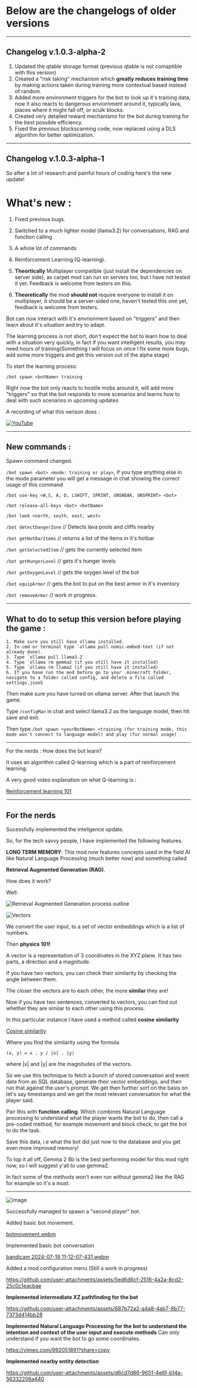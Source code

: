 # Below are the changelogs of older versions

---
## Changelog v.1.0.3-alpha-2

1. Updated the qtable storage format (previous qtable is not comaptible with this version)
2. Created a "risk taking" mechanism which **greatly reduces training time** by making actions taken during training more contextual based instead of random.
3. Added more environment triggers for the bot to look up it's training data, now it also reacts to dangerous enviornment around it, typically lava, places where it might fall off, or sculk blocks.
4. Created very detailed reward mechanisms for the bot during training for the best possible efficiency.
5. Fixed the previous blockscanning code, now replaced using a DLS algorithm for better optimization.

---

## Changelog v.1.0.3-alpha-1

So after a lot of research and painful hours of coding here's the new update!

# What's new :

1. Fixed previous bugs.

2.  Switched to a much lighter model (llama3.2) for conversations, RAG and function calling
  
3. A whole lot of commands
  
4. Reinforcement Learning (Q-learning).
   
5. **Theortically** Multiplayer compatible (just install the dependencies on server side), as carpet mod can run on servers too, but I have not tested it yet. Feedback is welcome from testers on this.
 
6. **Theoretically** the mod **should not** require everyone to install it on multiplayer, it should be a server-sided one, haven't tested this one yet, feedback is welcome from testers.

Bot can now interact with it's envrionment based on "triggers" and then learn about it's situation and try to adapt.

The learning process is not short, don't expect the bot to learn how to deal with a situation very quickly, in fact if you want intelligent results, you may need hours of training(Something I will focus on once I fix some more bugs, add some more triggers and get this version out of the alpha stage)

To start the learning process:

`/bot spawn <botName> training`

Right now the bot only reacts to hostile mobs around it, will add more "triggers" so that the bot responds to more scenarios and learns how to deal with such scenarios in upcoming updates

A recording of what this verison does : 

[![YouTube](http://i.ytimg.com/vi/6zEORx1OKfA/hqdefault.jpg)](https://www.youtube.com/watch?v=6zEORx1OKfA)

---

## New commands :

Spawn command changed.

`/bot spawn <bot> <mode: training or play>`, if you type anything else in the mode parameter you will get a message in chat showing the correct usage of this command


`/bot use-key <W,S, A, D, LSHIFT, SPRINT, UNSNEAK, UNSPRINT> <bot>`

`/bot release-all-keys <bot> <botName>`

`/bot look <north, south, east, west>`


`/bot detectDangerZone` // Detects lava pools and cliffs nearby

`/bot getHotBarItems` // returns a list of the items in it's hotbar

`/bot getSelectedItem` // gets the currently selected item

`/bot getHungerLevel` // gets it's hunger levels

`/bot getOxygenLevel` // gets the oxygen level of the bot

`/bot equipArmor` // gets the bot to put on the best armor in it's inventory

`/bot removeArmor` // work in progress.

---

## What to do to setup this version before playing the game :

```
1. Make sure you still have ollama installed.
2. In cmd or terminal type `ollama pull nomic-embed-text (if not already done).
3. Type `ollama pull llama3.2`
4. Type `ollama rm gemma2 (if you still have it installed)
5. Type `ollama rm llama2 (if you still have it installed)
6. If you have run the mod before go to your .minecraft folder, navigate to a folder called config, and delete a file called settings.json5
```

Then make sure you have turned on ollama server. After that launch the game.

Type `/configMan` in chat and select llama3.2 as the language model, then hit save and exit.

Then type `/bot spawn <yourBotName> <training (for training mode, this mode won't connect to language model) and play (for normal usage)`

---

For the nerds : How does the bot learn?

It uses an algorithm called Q-learning which is a part of reinforcement learning.

A very good video explanation on what Q-learning is :

[Reinforcement learning 101](https://www.youtube.com/watch?v=vXtfdGphr3c)



---

## For the nerds

Sucessfully implemented the intellgence update.

So, for the tech savvy people, I have implemented the following features.

**LONG TERM MEMORY**: This mod now features concepts used in the field AI like Natural Language Processing (much better now) and something called

**Retrieval Augmented Generation (RAG)**.

How does it work?

Well:

![Retrieval Augmented Generation process outline](https://cdn.modrinth.com/data/cached_images/f4f51461946d8fb02be131d6ea53db238cdbd8c4.png)

![Vectors](https://media.geeksforgeeks.org/wp-content/uploads/20200911171455/UntitledDiagram2.png)


We convert the user input, to a set of vector embeddings which is a list of numbers.

Then **physics 101!**

A vector is a representation of 3 coordinates in the XYZ plane. It has two parts, a direction and a magnitude.

If you have two vectors, you can check their similarity by checking the angle between them.

The closer the vectors are to each other, the more **similar** they are!

Now if you have two sentences, converted to vectors, you can find out whether they are similar to each other using this process.

In this particular instance I have used a method called **cosine similarity**

[Cosine similarity](https://www.geeksforgeeks.org/cosine-similarity/)

Where you find the similarity using the formula

`(x, y) = x . y / |x| . |y|`

where |x| and |y| are the magnitudes of the vectors.


So we use this technique to fetch a bunch of stored conversation and event data from an SQL database, generate their vector embeddings, and then run that against the user's prompt. We get then further sort on the basis on let's say timestamps and we get the most relevant conversation for what the player said.


Pair this with **function calling**. Which combines Natural Language processing to understand what the player wants the bot to do, then call a pre-coded method, for example movement and block check, to get the bot to do the task.

Save this data, i.e what the bot did just now to the database and you get even more improved memory!

To top it all off, Gemma 2 8b is the best performing model for this mod right now, so I will suggest y'all to use gemma2.

In fact some of the methods won't even run without gemma2 like the RAG for example so it's a must.

---

![image](https://github.com/shasankp000/AI-Player/assets/46317225/6b8e22e2-cf00-462a-936b-d5b6f14fb228)

Successfully managed to spawn a "second player" bot.

Added basic bot movement.

[botmovement.webm](https://github.com/user-attachments/assets/c9062a42-b914-403b-b44a-19fad1663bc8)


Implemented basic bot conversation 

[bandicam 2024-07-19 11-12-07-431.webm](https://github.com/user-attachments/assets/556d8d87-826a-4477-9717-74f38c9059e9)


Added a mod configuration menu (Still a work in progress)


https://github.com/user-attachments/assets/5ed6d6cf-2516-4a2a-8cd2-25c0c1eacbae

**Implemented intermediate XZ pathfinding for the bot**


https://github.com/user-attachments/assets/687b72a2-a4a8-4ab7-8b77-7373d414bb28

**Implemented Natural Language Processing for the bot to understand the intention and context of the user input and execute methods**
Can only understand if you want the bot to go some coordinates.

https://vimeo.com/992051891?share=copy

**Implemented nearby entity detection**



https://github.com/user-attachments/assets/d6cd7d86-9651-4e6f-b14a-56332206a440




